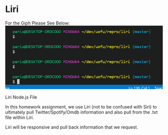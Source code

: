 # Liri
For the Giph Please See Below:
![Alt Text](https://github.com/pdemille/Liri/blob/master/liri.gif)


Liri Node.js File

In this homework assignment, we use Liri (not to be confused with Siri) to ultimately pull Twitter/Spotify/Omdb information and also pull from the .txt file within Liri.

Liri will be responsive and pull back information that we request.


